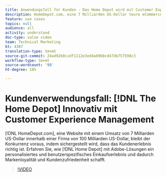 ```yaml
---
title: Anwendungsfall für Kunden - Das Home Depot wird mit Customer Experience Management aktualisiert
description: HomeDepot.com, eine 7 Milliarden US-Dollar teure eCommerce-Site innerhalb einer Firma von 100 Milliarden US-Dollar, bleibt dem Wettbewerb voraus, indem sie sicherstellt, dass die Kundenerfahrung richtig ist. Erfahren Sie, wie Home Depot mit Adoben Markentreue und Kundenzufriedenheit durch ein personalisiertes und individuelles Einkaufserlebnis schafft.
feature: use cases
topics: null
audience: all
activity: understand
doc-type: value video
team: Technical Marketing
kt: 4387
translation-type: tm+mt
source-git-commit: 24ad92b0ccdf1112e3ed4a0968cd47db757598c3
workflow-type: tm+mt
source-wordcount: '98'
ht-degree: 18%

---
```



# Kundenverwendungsfall: [!DNL The Home Depot] Innovativ mit Customer Experience Management

[!DNL HomeDepot.com], eine Website mit einem Umsatz von 7 Milliarden US-Dollar innerhalb einer Firma von 100 Milliarden US-Dollar, bleibt der Konkurrenz voraus, indem sichergestellt wird, dass das Kundenerlebnis richtig ist. Erfahren Sie, wie [!DNL Home Depot] mit Adobe-Lösungen ein personalisiertes und benutzerspezifisches Einkaufserlebnis und dadurch Markenloyalität und Kundenzufriedenheit schafft.

>[!VIDEO](https://video.tv.adobe.com/v/31506/?quality=12)
